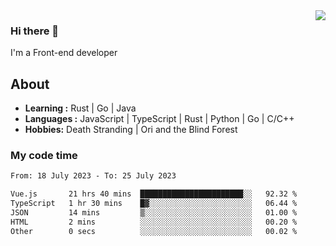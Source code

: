 <img align='right' src="https://github-readme-stats.vercel.app/api?username=strugglebak&show_icons=true">

### Hi there 👋

I'm a Front-end developer

## About

-  **Learning :** Rust | Go | Java
-  **Languages :** JavaScript | TypeScript | Rust | Python | Go | C/C++
-  **Hobbies:** Death Stranding | Ori and the Blind Forest

### My code time

<!--START_SECTION:waka-->

```txt
From: 18 July 2023 - To: 25 July 2023

Vue.js       21 hrs 40 mins  ███████████████████████░░   92.32 %
TypeScript   1 hr 30 mins    █▓░░░░░░░░░░░░░░░░░░░░░░░   06.44 %
JSON         14 mins         ▒░░░░░░░░░░░░░░░░░░░░░░░░   01.00 %
HTML         2 mins          ░░░░░░░░░░░░░░░░░░░░░░░░░   00.20 %
Other        0 secs          ░░░░░░░░░░░░░░░░░░░░░░░░░   00.02 %
```

<!--END_SECTION:waka-->
